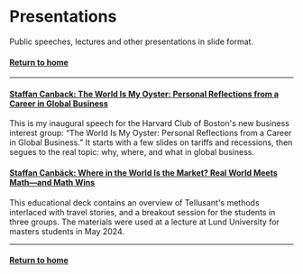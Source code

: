 # Presentations
Public speeches, lectures and other presentations in slide format.    

#### [Return to home](../index.md)   

---
#### [Staffan Canback: The World Is My Oyster: Personal Reflections from a Career in Global Business](S.Canback-Harvard-Club-Boston-Speech.pdf)  
This is my inaugural speech for the Harvard Club of Boston's new business interest group: “The World Is My Oyster: Personal Reflections from a Career in Global Business.” It starts with a few slides on tariffs and recessions, then segues to the real topic: why, where, and what in global business.

#### [Staffan Canbäck: Where in the World Is the Market? Real World Meets Math—and Math Wins](S.Canback-Harvard-Club-Boston-Speech.pdf)  
This educational deck contains an overview of Tellusant's methods interlaced with travel stories, and a breakout session for the students in three groups. The materials were used at a lecture at Lund University for masters students in May 2024.

---

#### [Return to home](../index.md)  
